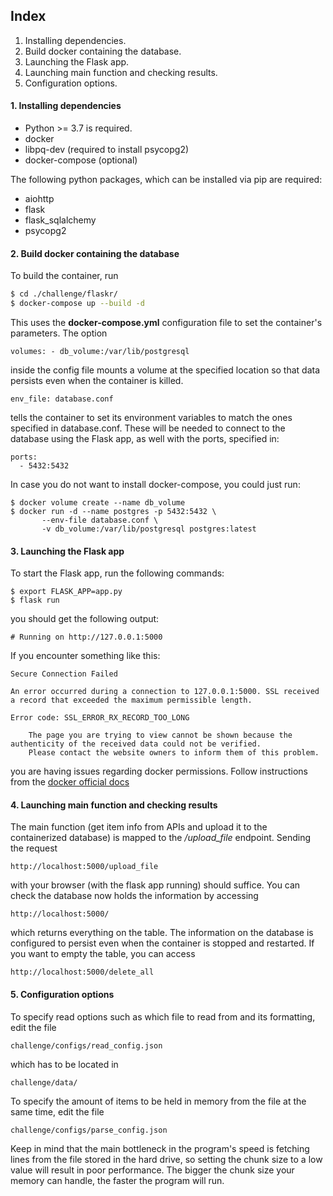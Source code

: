 ## Index
1. Installing dependencies.
2. Build docker containing the database.
3. Launching the Flask app.
4. Launching main function and checking results.
5. Configuration options.

#### 1. Installing dependencies

* Python >= 3.7 is required.
* docker
* libpq-dev (required to install psycopg2)
* docker-compose (optional)
	

The following python packages, which can be installed via pip are required:

* aiohttp
* flask
* flask_sqlalchemy
* psycopg2

#### 2. Build docker containing the database
To build the container, run
```sh
$ cd ./challenge/flaskr/
$ docker-compose up --build -d
```
This uses the **docker-compose.yml** configuration file to set the container's parameters. The option
```
volumes: - db_volume:/var/lib/postgresql
```
inside the config file mounts a volume at the specified location so that data persists even when the container is killed.
```
env_file: database.conf
```
tells the container to set its environment variables to match the ones specified in database.conf. These will be needed to connect to the database using the Flask app, as well with the ports, specified in:
```
ports:
  - 5432:5432
```
In case you do not want to install docker-compose, you could just run:
```
$ docker volume create --name db_volume
$ docker run -d --name postgres -p 5432:5432 \
	   --env-file database.conf \
	   -v db_volume:/var/lib/postgresql postgres:latest
```
#### 3. Launching the Flask app
To start the Flask app, run the following commands:
```
$ export FLASK_APP=app.py
$ flask run
```
you should get the following output:
```	
# Running on http://127.0.0.1:5000
```
If you encounter something like this:
```
Secure Connection Failed

An error occurred during a connection to 127.0.0.1:5000. SSL received a record that exceeded the maximum permissible length.

Error code: SSL_ERROR_RX_RECORD_TOO_LONG

    The page you are trying to view cannot be shown because the authenticity of the received data could not be verified.
    Please contact the website owners to inform them of this problem.
```
you are having issues regarding docker permissions. Follow instructions from the [docker official docs](https://docs.docker.com/engine/install/linux-postinstall/)

#### 4. Launching main function and checking results

The main function (get item info from APIs and upload it to the containerized database) is mapped to the _/upload_file_ endpoint.
Sending the request
```
http://localhost:5000/upload_file
```

with your browser (with the flask app running) should suffice. You can check the database now holds the information by accessing 

```
http://localhost:5000/
```

which returns everything on the table.
The information on the database is configured to persist even when the container is stopped and restarted. If you want to empty the table, you can access
```
http://localhost:5000/delete_all
```
#### 5. Configuration options

To specify read options such as which file to read from and its formatting, edit the file
```
challenge/configs/read_config.json
```
which has to be located in
```
challenge/data/
```

To specify the amount of items to be held in memory from the file at the same time, edit the file
```
challenge/configs/parse_config.json
```
Keep in mind that the main bottleneck in the program's speed is fetching lines from the file stored in the hard drive, so setting the chunk size to a low value will result in poor performance. The bigger the chunk size your memory can handle, the faster the program will run.


